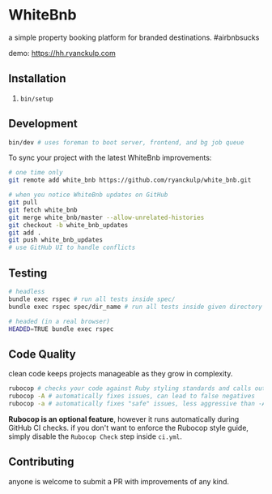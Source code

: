 # WhiteBnb
a simple property booking platform for branded destinations. #airbnbsucks

demo: https://hh.ryanckulp.com

## Installation
1. `bin/setup`

## Development
```sh
bin/dev # uses foreman to boot server, frontend, and bg job queue
```

To sync your project with the latest WhiteBnb improvements:

```sh
# one time only
git remote add white_bnb https://github.com/ryanckulp/white_bnb.git

# when you notice WhiteBnb updates on GitHub
git pull
git fetch white_bnb
git merge white_bnb/master --allow-unrelated-histories
git checkout -b white_bnb_updates
git add .
git push white_bnb_updates
# use GitHub UI to handle conflicts
```

## Testing
```sh
# headless
bundle exec rspec # run all tests inside spec/
bundle exec rspec spec/dir_name # run all tests inside given directory

# headed (in a real browser)
HEADED=TRUE bundle exec rspec
```

## Code Quality

clean code keeps projects manageable as they grow in complexity.

```sh
rubocop # checks your code against Ruby styling standards and calls out issues
rubocop -A # automatically fixes issues, can lead to false negatives
rubocop -a # automatically fixes "safe" issues, less aggressive than -A (uppercase)
```

**Rubocop is an optional feature**, however it runs automatically during GitHub CI checks. if you don't want to enforce the Rubocop style guide, simply disable the `Rubocop Check` step inside `ci.yml`.

## Contributing
anyone is welcome to submit a PR with improvements of any kind.
